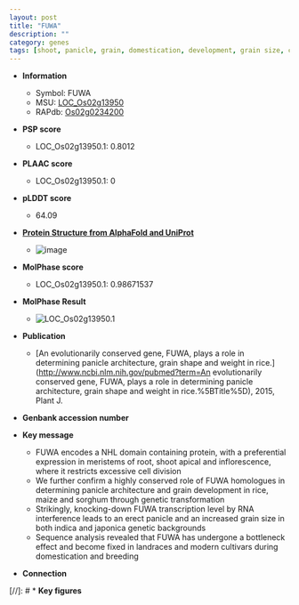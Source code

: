 ```yaml
---
layout: post
title: "FUWA"
description: ""
category: genes
tags: [shoot, panicle, grain, domestication, development, grain size, cell division, architecture, erect, breeding, panicle architecture]
---
```


* **Information**  
    + Symbol: FUWA  
    + MSU: [LOC_Os02g13950](http://rice.plantbiology.msu.edu/cgi-bin/ORF_infopage.cgi?orf=LOC_Os02g13950)  
    + RAPdb: [Os02g0234200](http://rapdb.dna.affrc.go.jp/viewer/gbrowse_details/irgsp1?name=Os02g0234200)  

* **PSP score**  
    + LOC_Os02g13950.1: 0.8012 

* **PLAAC score**  
    + LOC_Os02g13950.1: 0 

* **pLDDT score**
    + 64.09

* **[Protein Structure from AlphaFold and UniProt](https://www.uniprot.org/uniprotkb/Q6EUK9/entry#structure)**
    + ![image](https://ricepsp.github.io/images/Q6/AF-Q6EUK9-F1.png)

* **MolPhase score**
    + LOC_Os02g13950.1: 0.98671537

* **MolPhase Result**
    + ![LOC_Os02g13950.1](https://304243504.github.io/Pictures/LOC_Os02g/LOC_Os02g13950.1.png)

* **Publication**  
    + [An evolutionarily conserved gene, FUWA, plays a role in determining panicle architecture, grain shape and weight in rice.](http://www.ncbi.nlm.nih.gov/pubmed?term=An evolutionarily conserved gene, FUWA, plays a role in determining panicle architecture, grain shape and weight in rice.%5BTitle%5D), 2015, Plant J.

* **Genbank accession number**  

* **Key message**  
    + FUWA encodes a NHL domain containing protein, with a preferential expression in meristems of root, shoot apical and inflorescence, where it restricts excessive cell division
    + We further confirm a highly conserved role of FUWA homologues in determining panicle architecture and grain development in rice, maize and sorghum through genetic transformation
    + Strikingly, knocking-down FUWA transcription level by RNA interference leads to an erect panicle and an increased grain size in both indica and japonica genetic backgrounds
    + Sequence analysis revealed that FUWA has undergone a bottleneck effect and become fixed in landraces and modern cultivars during domestication and breeding

* **Connection**  

[//]: # * **Key figures**  


